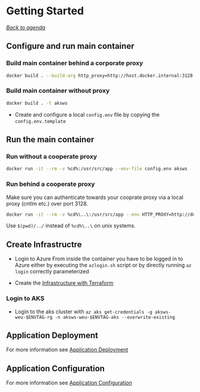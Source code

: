 # Getting Started

[_Back to agenda_](../README.md)

## Configure and run main container

### Build main container behind a corporate proxy

```bash
docker build . --build-arg http_proxy=http://host.docker.internal:3128 --build-arg https_proxy=http://host.docker.internal:3128 -t aksws
```

### Build main container without proxy

```bash
docker build . -t aksws
```

- Create and configure a local `config.env` file by copying the `config.env.template`

## Run the main container

### Run without a cooperate proxy

```bash
docker run -it --rm -v %cd%:/usr/src/app --env-file config.env aksws
```

### Run behind a cooperate proxy

Make sure you can authenticate towards your cooprate proxy via a local proxy (cntlm etc.) over port 3128.

```bash
docker run -it --rm -v %cd%\..\:/usr/src/app --env HTTP_PROXY=http://docker.for.win.localhost:3128 --env HTTPS_PROXY=http://docker.for.win.localhost:3128 --env-file ./config.env aksws
```

Use `$(pwd)/../` instead of `%cd%\..\` on unix systems.

## Create Infrastructre

- Login to Azure
  From inside the container you have to be logged in to Azure either by executing the `azlogin.sh` script or by directly running `az login` correctly parameterized

- Create the [Infrastructure with Terraform](../04-infrastructure-deployment/README.md)

### Login to AKS

- Login to the aks cluster with `az aks get-credentials -g aksws-weu-$ENVTAG-rg -n aksws-weu-$ENVTAG-aks --overwrite-existing`

## Application Deployment

For more information see [Application Deployment](../05-application-deployment/README.md)

## Application Configuration

For more information see [Application Configuration](../10-application-configuration/README.md)
